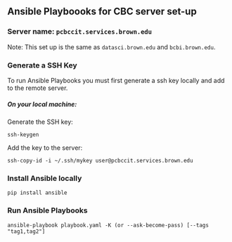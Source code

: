 ## Ansible Playboooks for CBC server set-up
### Server name: `pcbccit.services.brown.edu`

Note: This set up is the same as `datasci.brown.edu` and `bcbi.brown.edu`.

### Generate a SSH Key
To run Ansible Playbooks you must first generate a ssh key locally and add to the remote server.

##### On your local machine:

Generate the SSH key:
```
ssh-keygen
```

Add the key to the server:
```
ssh-copy-id -i ~/.ssh/mykey user@pcbccit.services.brown.edu
```


### Install Ansible locally
```
pip install ansible
```

### Run Ansible Playbooks
```
ansible-playbook playbook.yaml -K (or --ask-become-pass) [--tags "tag1,tag2"]
```
